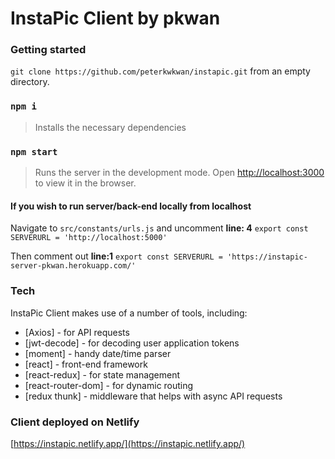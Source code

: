 # InstaPic Client by pkwan

### Getting started

`git clone https://github.com/peterkwkwan/instapic.git` from an empty directory.

### `npm i`
>Installs the necessary dependencies

### `npm start` 
 >Runs the server in the development mode.
Open [http://localhost:3000](http://localhost:3000) to view it in the browser.


#### **If you wish to run server/back-end locally from localhost**
Navigate to `src/constants/urls.js` and uncomment **line: 4**
`export const SERVERURL = 'http://localhost:5000'`

Then comment out **line:1**
`export const SERVERURL = 'https://instapic-server-pkwan.herokuapp.com/'
`
### Tech
InstaPic Client makes use of a number of tools, including:

- [Axios] - for API requests
- [jwt-decode] - for decoding user application tokens
- [moment] - handy date/time parser
- [react] - front-end framework
- [react-redux] - for state management
- [react-router-dom] - for dynamic routing
- [redux thunk] - middleware that helps with async API requests

### Client deployed on Netlify
[https://instapic.netlify.app/](https://instapic.netlify.app/)
